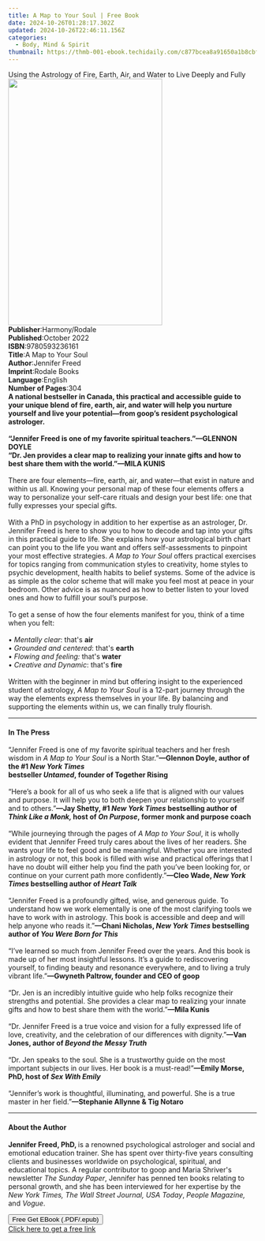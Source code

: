 ```yaml
---
title: A Map to Your Soul | Free Book
date: 2024-10-26T01:28:17.302Z
updated: 2024-10-26T22:46:11.156Z
categories:
  - Body, Mind & Spirit
thumbnail: https://thmb-001-ebook.techidaily.com/c877bcea8a91650a1b8cbf565488a6a0e8a630a470e5d52e80d42cc116efb3f1.jpg
---
```

<main id="book-container">
  <div class="flex flex-col">
    <div class="book-brief flex-1 py-6 px-4 sm:p-6 md:py-10 md:px-8">
      <!-- brief-->
      <div class="book-brief-main">
        Using the Astrology of Fire, Earth, Air, and Water to Live Deeply and
        Fully
      </div>
    </div>
    <div
      class="book-meta-info flex-1 grid gap-4 col-start-1 col-end-3 row-start-1 sm:mb-6 sm:grid-cols-4 lg:gap-6 lg:col-start-2 lg:row-end-6 lg:row-span-6 lg:mb-0"
    >
      <div
        class="book-meta-info-left place-content-center mt-4 p-4 text-sm leading-6 col-start-2 col-span-2 dark:text-slate-400"
      >
        <img
          class="w-full h-500 object-cover rounded-lg sm:h-255 sm:col-span-2 lg:col-span-full"
          src="https://img-001-ebook.techidaily.com/9338272894d0db2cf562746738430ccd2f87939f72fce5fba79139b5d330000a.jpg"
          alt=""
          width="312"
          height="500"
        />
      </div>
      <div
        class="book-meta-info-right mt-2 col-start-1 row-start-2 col-span-3 self-center"
      >
        <!-- meta data  -->
        <div class="flex flex-col px-4 md:px-8">
          <div class="flex-1">
            <strong>Publisher</strong>:<span class="px-2">Harmony/Rodale</span>
          </div>
          <div class="flex-1">
            <strong>Published</strong>:<span class="px-2">October 2022</span>
          </div>
          <div class="flex-1">
            <strong>ISBN</strong>:<span class="px-2">9780593236161</span>
          </div>
          <div class="flex-1">
            <strong>Title</strong>:<span class="px-2">A Map to Your Soul</span>
          </div>
          <div class="flex-1">
            <strong>Author</strong>:<span class="px-2">Jennifer Freed</span>
          </div>
          <div class="flex-1">
            <strong>Imprint</strong>:<span class="px-2">Rodale Books</span>
          </div>
          <div class="flex-1">
            <strong>Language</strong>:<span class="px-2">English</span>
          </div>
          <div class="flex-1">
            <strong>Number of Pages</strong>:<span class="px-2">304</span>
          </div>
        </div>
      </div>
    </div>
    <div class="book-description flex-1 py-6 px-4 sm:p-6 md:py-10 md:px-8">
      <div class="book-description-main">
        <div accordion-content="" id="description">
          <b
            >A national bestseller in Canada, this practical and accessible
            guide to your unique blend of fire, earth, air, and water will help
            you nurture yourself and live your potential—from goop’s resident
            psychological astrologer.</b
          ><br /><b
            ><br />“Jennifer Freed is one of my favorite spiritual
            teachers.”—GLENNON DOYLE</b
          ><br /><b
            >“Dr. Jen provides a clear map to realizing your innate gifts and
            how to best share them with the world.”—MILA KUNIS</b
          ><br /><br />There are four elements—fire, earth, air, and water—that
          exist in nature and within us all. Knowing your personal map of these
          four elements offers a way to personalize your self-care rituals and
          design your best life: one that fully expresses your special gifts.<br /><br />With
          a PhD in psychology in addition to her expertise as an astrologer, Dr.
          Jennifer Freed is here&nbsp;to show you to how to decode and tap into
          your gifts in this practical guide to life. She explains how your
          astrological birth chart can point you to the life you want and offers
          self-assessments to pinpoint your most effective strategies.
          <i>A Map to Your Soul </i>offers practical exercises for topics
          ranging from communication styles to creativity, home styles to
          psychic development, health habits to belief systems. Some of the
          advice is as simple as the color scheme that will make you feel most
          at peace in your bedroom. Other advice is as nuanced as how to better
          listen to your loved ones and how to fulfill your soul’s purpose.<br /><br />To
          get a sense of how the four elements manifest for you, think of a time
          when you felt:&nbsp;<br /><br />•<i> Mentally clear</i>: that's
          <b>air<br /></b>•<i> Grounded and centered</i>: that's
          <b>earth<br /></b>•<i> Flowing and feeling:</i> that's
          <b>water<br /></b>•<i> Creative and Dynamic</i>: that's
          <b>fire<br /></b><br />Written with the beginner in mind but offering
          insight to the experienced student of astrology,
          <i>A Map to Your Soul</i> is a 12-part journey through the way the
          elements express themselves in your life. By balancing and supporting
          the elements within us, we can finally truly flourish.
        </div>
        <div class="accordion-fader"></div>
      </div>
    </div>
    <div class="book-excerpts flex-1 py-6 px-4 sm:p-6 md:py-10 md:px-8">
      <!-- excerpts-->
      <div class="book-excerpts-main">
        <hr />
        <h4 class="placeholder placeholder-heading">
          <span>In The Press</span>
        </h4>
        <p>
          “Jennifer Freed is one of my favorite spiritual teachers&nbsp;and her
          fresh wisdom in <i>A Map to Your Soul</i> is a North Star.”<b
            >—Glennon Doyle, author of the #1 <i>New York Times</i></b
          ><br /><b>bestseller <i>Untamed</i>, founder of Together Rising</b
          ><br /><br />“Here’s&nbsp;a book for all of us who seek a life that is
          aligned with our values and purpose. It will help you to both deepen
          your relationship to yourself and to others.”<b
            >—Jay Shetty, #1 <i>New York Times</i> bestselling author of
            <i>Think Like a Monk, </i>host of <i>On Purpose</i>, former monk and
            purpose coach </b
          ><br /><br />“While journeying through the pages of
          <i>A Map to Your Soul</i>, it is wholly evident that Jennifer Freed
          truly cares about the lives of her readers. She wants your life to
          feel good and be meaningful. Whether you are interested in astrology
          or not, this book is&nbsp;filled with wise and practical
          offerings&nbsp;that I have no doubt will either help you find the path
          you’ve been looking for, or continue on your current path more
          confidently.”<b
            >—Cleo Wade, <i>New York Times </i>bestselling author of
            <i>Heart Talk</i></b
          ><br /><br />“Jennifer Freed is&nbsp;a&nbsp;profoundly gifted, wise,
          and generous guide. To understand how we work elementally is one of
          the most clarifying tools we have to work with in astrology. This book
          is accessible and deep and will help anyone who reads it.”<b
            >—Chani Nicholas, <i>New York Times</i> bestselling author of
            <i>You Were Born for This</i></b
          ><br /><br />“I’ve learned so much from Jennifer Freed over the years.
          And this book is made up of her most insightful lessons. It’s&nbsp;a
          guide to rediscovering yourself, to finding beauty and resonance
          everywhere, and to living a truly vibrant life.”<b
            >—Gwyneth Paltrow, founder and CEO of goop</b
          ><br /><br />“Dr. Jen is an incredibly intuitive guide who help folks
          recognize their strengths and potential. She provides&nbsp;a clear map
          to realizing your innate gifts and how to best share them with the
          world.”<b>—Mila Kunis</b><br /><br />“Dr. Jennifer Freed is&nbsp;a
          true voice and vision for a fully expressed life of love, creativity,
          and the celebration of our differences with dignity.”<b
            >—Van Jones, author of <i>Beyond the Messy Truth</i></b
          ><br /><br />“Dr. Jen speaks to the soul. She is a trustworthy guide
          on the most important subjects in our lives. Her book is a
          must-read!”<b>—Emily Morse, PhD, host of <i>Sex With Emily</i></b
          ><br /><br />“Jennifer’s work is&nbsp;thoughtful, illuminating, and
          powerful. She is a true master in her field.”<b
            >—Stephanie Allynne &amp; Tig Notaro</b
          >
        </p>
      </div>
    </div>
    <div class="book-about-author flex-1 py-6 px-4 sm:p-6 md:py-10 md:px-8">
      <!-- about author-->
      <div class="book-main-author-main">
        <hr />
        <h4 class="placeholder placeholder-heading">
          <span>About the Author</span>
        </h4>
        <p>
          <b>Jennifer Freed, PhD, </b>is a renowned psychological astrologer and
          social and emotional education trainer. She has spent over thirty-five
          years consulting clients and businesses worldwide on psychological,
          spiritual, and educational topics. A regular contributor to goop and
          Maria Shriver's newsletter <i>The Sunday Paper</i>, Jennifer has
          penned ten books relating to personal growth, and she has been
          interviewed for her expertise by the
          <i>New York Times, The Wall Street Journal, USA Today</i>,
          <i>People Magazine,</i> and <i>Vogue</i>.
        </p>
      </div>
    </div>
    <div class="book-free-get flex-1 py-6 px-4 sm:p-6 md:py-10 md:px-8">
      <button
        id="btn-free-get"
        class="bg-blue-500 hover:bg-blue-700 text-white font-bold py-2 px-4 rounded"
      >
        Free Get EBook (.PDF/.epub)
      </button>
      <div id="countdown-display" class="px-2 text-lg mt-2"></div>
      <a
        id="free-link"
        class="hidden bg-blue-500 hover:bg-blue-700 text-white font-bold py-2 px-4 rounded"
        href="https://www.ebooks.com/en-us/book/210530965/a-map-to-your-soul/jennifer-freed/"
        target="_blank"
        >Click here to get a free link</a
      >
    </div>
    <script>
      let countdownTime = 0;
      let countdownInterval = null;
      document
        .getElementById('btn-free-get')
        .addEventListener('click', startCountdown);
      function startCountdown() {
        countdownTime = new Date().getTime() + 60000 * 3;
        countdownInterval = setInterval(updateCountdown, 1000);
        document.getElementById('btn-free-get').disabled = true;
        document
          .getElementById('btn-free-get')
          .classList.add('bg-gray-500', 'cursor-not-allowed');
      }
      function updateCountdown() {
        let currentTime = new Date().getTime();
        let timeLeft = countdownTime - currentTime;
        let secondsLeft = Math.floor(timeLeft / 1000);
        document.getElementById('countdown-display').innerHTML =
          `Remaining time: ${secondsLeft} seconds.`;
        if (secondsLeft <= 0) {
          clearInterval(countdownInterval);
          document.getElementById('btn-free-get').classList.add('hidden');
          document.getElementById('free-link').classList.remove('hidden');
          document.getElementById('countdown-display').innerHTML = '';
        }
      }
    </script>
  </div>
</main>

<ins class="adsbygoogle"
      style="display:block"
      data-ad-client="ca-pub-7571918770474297"
      data-ad-slot="8358498916"
      data-ad-format="auto"
      data-full-width-responsive="true"></ins>
    